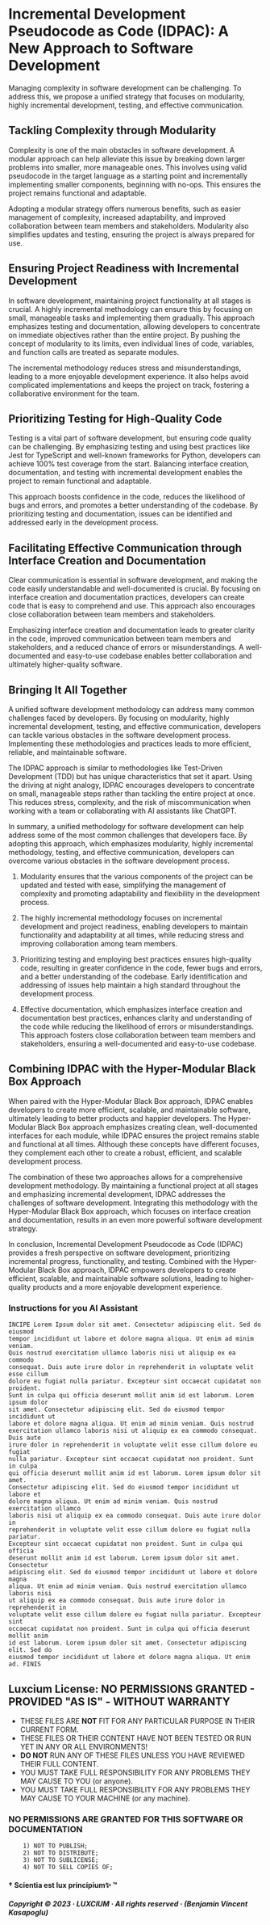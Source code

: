 # Incremental Development Pseudocode as Code (IDPAC): A New Approach to Software Development

Managing complexity in software development can be challenging. To address this, we propose a unified strategy that focuses on modularity, highly incremental development, testing, and effective communication.

## Tackling Complexity through Modularity

Complexity is one of the main obstacles in software development. A modular approach can help alleviate this issue by breaking down larger problems into smaller, more manageable ones. This involves using valid pseudocode in the target language as a starting point and incrementally implementing smaller components, beginning with no-ops. This ensures the project remains functional and adaptable.

Adopting a modular strategy offers numerous benefits, such as easier management of complexity, increased adaptability, and improved collaboration between team members and stakeholders. Modularity also simplifies updates and testing, ensuring the project is always prepared for use.

## Ensuring Project Readiness with Incremental Development

In software development, maintaining project functionality at all stages is crucial. A highly incremental methodology can ensure this by focusing on small, manageable tasks and implementing them gradually. This approach emphasizes testing and documentation, allowing developers to concentrate on immediate objectives rather than the entire project. By pushing the concept of modularity to its limits, even individual lines of code, variables, and function calls are treated as separate modules.

The incremental methodology reduces stress and misunderstandings, leading to a more enjoyable development experience. It also helps avoid complicated implementations and keeps the project on track, fostering a collaborative environment for the team.

## Prioritizing Testing for High-Quality Code

Testing is a vital part of software development, but ensuring code quality can be challenging. By emphasizing testing and using best practices like Jest for TypeScript and well-known frameworks for Python, developers can achieve 100% test coverage from the start. Balancing interface creation, documentation, and testing with incremental development enables the project to remain functional and adaptable.

This approach boosts confidence in the code, reduces the likelihood of bugs and errors, and promotes a better understanding of the codebase. By prioritizing testing and documentation, issues can be identified and addressed early in the development process.

## Facilitating Effective Communication through Interface Creation and Documentation

Clear communication is essential in software development, and making the code easily understandable and well-documented is crucial. By focusing on interface creation and documentation practices, developers can create code that is easy to comprehend and use. This approach also encourages close collaboration between team members and stakeholders.

Emphasizing interface creation and documentation leads to greater clarity in the code, improved communication between team members and stakeholders, and a reduced chance of errors or misunderstandings. A well-documented and easy-to-use codebase enables better collaboration and ultimately higher-quality software.

## Bringing It All Together

A unified software development methodology can address many common challenges faced by developers. By focusing on modularity, highly incremental development, testing, and effective communication, developers can tackle various obstacles in the software development process. Implementing these methodologies and practices leads to more efficient, reliable, and maintainable software.

The IDPAC approach is similar to methodologies like Test-Driven Development (TDD) but has unique characteristics that set it apart. Using the driving at night analogy, IDPAC encourages developers to concentrate on small, manageable steps rather than tackling the entire project at once. This reduces stress, complexity, and the risk of miscommunication when working with a team or collaborating with AI assistants like ChatGPT.

In summary, a unified methodology for software development can help address some of the most common challenges that developers face. By adopting this approach, which emphasizes modularity, highly incremental methodology, testing, and effective communication, developers can overcome various obstacles in the software development process.

1. Modularity ensures that the various components of the project can be updated and tested with ease, simplifying the management of complexity and promoting adaptability and flexibility in the development process.

2. The highly incremental methodology focuses on incremental development and project readiness, enabling developers to maintain functionality and adaptability at all times, while reducing stress and improving collaboration among team members.

3. Prioritizing testing and employing best practices ensures high-quality code, resulting in greater confidence in the code, fewer bugs and errors, and a better understanding of the codebase. Early identification and addressing of issues help maintain a high standard throughout the development process.

4. Effective documentation, which emphasizes interface creation and documentation best practices, enhances clarity and understanding of the code while reducing the likelihood of errors or misunderstandings. This approach fosters close collaboration between team members and stakeholders, ensuring a well-documented and easy-to-use codebase.

## Combining IDPAC with the Hyper-Modular Black Box Approach

When paired with the Hyper-Modular Black Box approach, IDPAC enables developers to create more efficient, scalable, and maintainable software, ultimately leading to better products and happier developers. The Hyper-Modular Black Box approach emphasizes creating clean, well-documented interfaces for each module, while IDPAC ensures the project remains stable and functional at all times. Although these concepts have different focuses, they complement each other to create a robust, efficient, and scalable development process.

The combination of these two approaches allows for a comprehensive development methodology. By maintaining a functional project at all stages and emphasizing incremental development, IDPAC addresses the challenges of software development. Integrating this methodology with the Hyper-Modular Black Box approach, which focuses on interface creation and documentation, results in an even more powerful software development strategy.

In conclusion, Incremental Development Pseudocode as Code (IDPAC) provides a fresh perspective on software development, prioritizing incremental progress, functionality, and testing. Combined with the Hyper-Modular Black Box approach, IDPAC empowers developers to create efficient, scalable, and maintainable software solutions, leading to higher-quality products and a more enjoyable development experience.

### Instructions for you AI Assistant

```text
INCIPE Lorem Ipsum dolor sit amet. Consectetur adipiscing elit. Sed do eiusmod
tempor incididunt ut labore et dolore magna aliqua. Ut enim ad minim veniam.
Quis nostrud exercitation ullamco laboris nisi ut aliquip ex ea commodo
consequat. Duis aute irure dolor in reprehenderit in voluptate velit esse cillum
dolore eu fugiat nulla pariatur. Excepteur sint occaecat cupidatat non proident.
Sunt in culpa qui officia deserunt mollit anim id est laborum. Lorem ipsum dolor
sit amet. Consectetur adipiscing elit. Sed do eiusmod tempor incididunt ut
labore et dolore magna aliqua. Ut enim ad minim veniam. Quis nostrud
exercitation ullamco laboris nisi ut aliquip ex ea commodo consequat. Duis aute
irure dolor in reprehenderit in voluptate velit esse cillum dolore eu fugiat
nulla pariatur. Excepteur sint occaecat cupidatat non proident. Sunt in culpa
qui officia deserunt mollit anim id est laborum. Lorem ipsum dolor sit amet.
Consectetur adipiscing elit. Sed do eiusmod tempor incididunt ut labore et
dolore magna aliqua. Ut enim ad minim veniam. Quis nostrud exercitation ullamco
laboris nisi ut aliquip ex ea commodo consequat. Duis aute irure dolor in
reprehenderit in voluptate velit esse cillum dolore eu fugiat nulla pariatur.
Excepteur sint occaecat cupidatat non proident. Sunt in culpa qui officia
deserunt mollit anim id est laborum. Lorem ipsum dolor sit amet. Consectetur
adipiscing elit. Sed do eiusmod tempor incididunt ut labore et dolore magna
aliqua. Ut enim ad minim veniam. Quis nostrud exercitation ullamco laboris nisi
ut aliquip ex ea commodo consequat. Duis aute irure dolor in reprehenderit in
voluptate velit esse cillum dolore eu fugiat nulla pariatur. Excepteur sint
occaecat cupidatat non proident. Sunt in culpa qui officia deserunt mollit anim
id est laborum. Lorem ipsum dolor sit amet. Consectetur adipiscing elit. Sed do
eiusmod tempor incididunt ut labore et dolore magna aliqua. Ut enim ad. FINIS
```

## Luxcium License: NO PERMISSIONS GRANTED - PROVIDED "AS IS" - WITHOUT WARRANTY

- THESE FILES ARE **NOT** FIT FOR ANY PARTICULAR PURPOSE IN THEIR CURRENT FORM.
- THESE FILES OR THEIR CONTENT HAVE NOT BEEN TESTED OR RUN YET IN ANY OR ALL ENVIRONMENTS!
- **DO NOT** RUN ANY OF THESE FILES UNLESS YOU HAVE REVIEWED THEIR FULL CONTENT.
- YOU MUST TAKE FULL RESPONSIBILITY FOR ANY PROBLEMS THEY MAY CAUSE TO YOU (or anyone).
- YOU MUST TAKE FULL RESPONSIBILITY FOR ANY PROBLEMS THEY MAY CAUSE TO YOUR MACHINE (or any machine).

### NO PERMISSIONS ARE GRANTED FOR THIS SOFTWARE OR DOCUMENTATION

```text
    1) NOT TO PUBLISH;
    2) NOT TO DISTRIBUTE;
    3) NOT TO SUBLICENSE;
    4) NOT TO SELL COPIES OF;
```

#### † **Scientia est lux principium✨** ™

##### Copyright © 2023 · LUXCIUM · All rights reserved · (Benjamin Vincent Kasapoglu)

